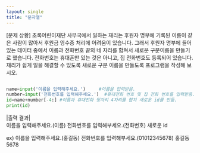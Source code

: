```yaml
---
layout: single
title: "문자열"
---
```


[문제 상황]
초록어린이재단 사무국에서 일하는 재리는 후원자 명부에 기록된 이름이 같은 사람이 많아서 후원금 영수증 처리에 어려움이 있습니다. 그래서 후원자 명부에 들어있는 데이터 중에서 이름과 전화번호 끝의 네 자리를 합쳐서 새로운 구분이름을 만들기로 했습니다. 전화번호는 휴대폰만 있는 것은 아니고, 집 전화번호도 등록되어 있습니다. 재리가 쉽게 일을 해결할 수 있도록 새로운 구분 이름을 만들도록 프로그램을 작성해 보시오. 

~~~ python

name=input('이름을 입력해주세요.')     #이름을 입력받음.
number=input('전화번호를 입력해주세요.')  #휴대전화 번호 및 집 전화 번호를 입력받음. 
id=name+number[-4:] #이름과 휴대전화 뒷자리 4자리를 합쳐 새로운 id를 만듦.
print(id)

~~~
|출력 결과|  
이름을 입력해주세요.(이름)
전화번호를 입력해부세요.(전화번호)
새로운 id

ex) 이름을 입력해주세요.(홍길동)
전화번호를 입력해부세요.(01012345678)
홍길동 5678

